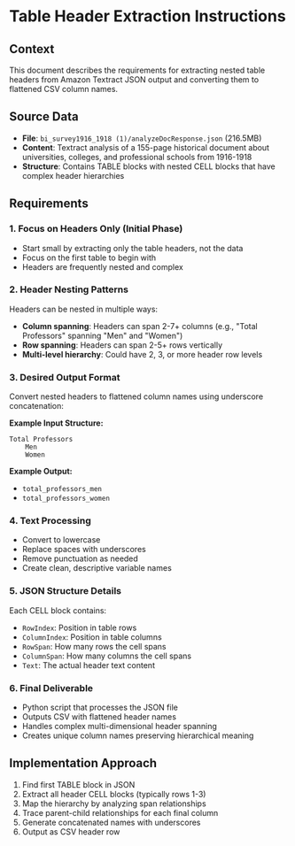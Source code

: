 # Table Header Extraction Instructions

## Context
This document describes the requirements for extracting nested table headers from Amazon Textract JSON output and converting them to flattened CSV column names.

## Source Data
- **File**: `bi_survey1916_1918 (1)/analyzeDocResponse.json` (216.5MB)
- **Content**: Textract analysis of a 155-page historical document about universities, colleges, and professional schools from 1916-1918
- **Structure**: Contains TABLE blocks with nested CELL blocks that have complex header hierarchies

## Requirements

### 1. Focus on Headers Only (Initial Phase)
- Start small by extracting only the table headers, not the data
- Focus on the first table to begin with
- Headers are frequently nested and complex

### 2. Header Nesting Patterns
Headers can be nested in multiple ways:
- **Column spanning**: Headers can span 2-7+ columns (e.g., "Total Professors" spanning "Men" and "Women")
- **Row spanning**: Headers can span 2-5+ rows vertically
- **Multi-level hierarchy**: Could have 2, 3, or more header row levels

### 3. Desired Output Format
Convert nested headers to flattened column names using underscore concatenation:

**Example Input Structure:**
```
Total Professors
    Men
    Women
```

**Example Output:**
- `total_professors_men`
- `total_professors_women`

### 4. Text Processing
- Convert to lowercase
- Replace spaces with underscores
- Remove punctuation as needed
- Create clean, descriptive variable names

### 5. JSON Structure Details
Each CELL block contains:
- `RowIndex`: Position in table rows
- `ColumnIndex`: Position in table columns  
- `RowSpan`: How many rows the cell spans
- `ColumnSpan`: How many columns the cell spans
- `Text`: The actual header text content

### 6. Final Deliverable
- Python script that processes the JSON file
- Outputs CSV with flattened header names
- Handles complex multi-dimensional header spanning
- Creates unique column names preserving hierarchical meaning

## Implementation Approach
1. Find first TABLE block in JSON
2. Extract all header CELL blocks (typically rows 1-3)
3. Map the hierarchy by analyzing span relationships
4. Trace parent-child relationships for each final column
5. Generate concatenated names with underscores
6. Output as CSV header row
